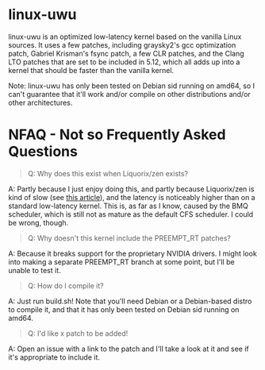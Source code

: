 # linux-uwu

linux-uwu is an optimized low-latency kernel based on the vanilla Linux sources. It uses a few patches, including graysky2's gcc optimization patch, Gabriel Krisman's fsync patch, a few CLR patches, and the Clang LTO patches that are set to be included in 5.12, which all adds up into a kernel that should be faster than the vanilla kernel.

Note: linux-uwu has only been tested on Debian sid running on amd64, so I can't guarantee that it'll work and/or compile on other distributions and/or other architectures.

# NFAQ - Not so Frequently Asked Questions

> Q: Why does this exist when Liquorix/zen exists?

A: Partly because I just enjoy doing this, and partly because Liquorix/zen is kind of slow (see [this article](https://www.phoronix.com/scan.php?page=article&item=radeon-gaming-liquorix54)), and the latency is noticeably higher than on a standard low-latency kernel. This is, as far as I know, caused by the BMQ scheduler, which is still not as mature as the default CFS scheduler. I could be wrong, though.

> Q: Why doesn't this kernel include the PREEMPT_RT patches?

A: Because it breaks support for the proprietary NVIDIA drivers. I might look into making a separate PREEMPT_RT branch at some point, but I'll be unable to test it.

> Q: How do I compile it?

A: Just run build.sh! Note that you'll need Debian or a Debian-based distro to compile it, and that it has only been tested on Debian sid running on amd64.

> Q: I'd like x patch to be added!

A: Open an issue with a link to the patch and I'll take a look at it and see if it's appropriate to include it.
